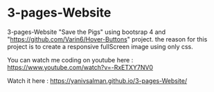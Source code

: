 # 3-pages-Website
3-pages-Website "Save the Pigs" using bootsrap 4 and "https://github.com/Varin6/Hover-Buttons"  project.
the reason for this project is to create a responsive fullScreen image using only css. 

You can watch me coding  on youtube here :  https://www.youtube.com/watch?v=-RxETXY7NV0

Watch it here : https://yanivsalman.github.io/3-pages-Website/
